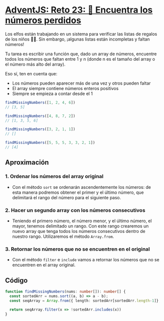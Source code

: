 # [AdventJS: Reto 23: 🔢 Encuentra los números perdidos](https://adventjs.dev/es/challenges/2024/23)
Los elfos están trabajando en un sistema para verificar las listas de regalos de los niños 👧👦. Sin embargo, ¡algunas listas están incompletas y faltan números!

Tu tarea es escribir una función que, dado un array de números, encuentre todos los números que faltan entre 1 y n (donde n es el tamaño del array o el número más alto del array).

Eso sí, ten en cuenta que:
- Los números pueden aparecer más de una vez y otros pueden faltar
- El array siempre contiene números enteros positivos
- Siempre se empieza a contar desde el 1
```javascript
findMissingNumbers([1, 2, 4, 6])
// [3, 5]

findMissingNumbers([4, 8, 7, 2])
// [1, 3, 5, 6]

findMissingNumbers([3, 2, 1, 1])
// []

findMissingNumbers([5, 5, 5, 3, 3, 2, 1])
// [4]
```
## Aproximación
### 1. Ordenar los números del array original
- Con el método `sort` se ordenarán ascendentemente los números: de esta manera podremos obtener el primer y el último número, que delimitará el rango del número para el siguiente paso.
### 2. Hacer un segundo array con los números consecutivos
- Teniendo el primero número, el número menor, y el último número, el mayor, tenemos delimitado un rango. Con este rango crearemos un nuevo array que tenga todos los números consecutivos dentro de nuestro rango. Utilizaremos el método `Array.from`.
### 3. Retornar los números que no se encuentren en el original
- Con el método `filter` e `include` vamos a retornar los números que no se encuentren en el array original. 
## Código
```typescript
function findMissingNumbers(nums: number[]): number[] {
  const sortedArr = nums.sort((a, b) => a - b);
  const seqArray = Array.from({ length: sortedArr[sortedArr.length-1]}, (_, index) => index+1);

  return seqArray.filter(x => !sortedArr.includes(x))
}
```

